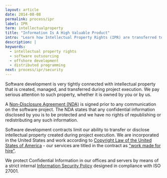 ```yaml
---
layout: article
date: 2014-08-08
permalink: process/ipr
label: IPR
term: intellectualproperty
title: "Information Is A High Valuable Product"
intro: "Learn how Intellectual Property Rights (IPR) are transferred to the customer"
description: |
keywords:
  - intellectual property rights
  - software outsourcing
  - offshore development
  - distributed programming
next: process/ipr/security
---
```


Software development is very tightly connected with intellectual property that is created, managed, 
and transferred during project execution. We pay serious attention to such property, whether it is 
owned by you or by us.

A [Non-Disclosure Agreement (NDA)](/process/ipr/nda) is signed prior to any communication on the 
software project. The NDA states that any confidential information disclosed by you is to be 
protected and we have no rights of republishing or redistributing any such information.

Software development contracts limit our ability to transfer or disclose intellectual property 
created during project execution. We are incorporated in the United States and work according to 
[Copyright Law of the United States of America](http://www.copyright.gov/title17/) - our services 
are titled in the contract as ["work made for hire"](/process/ipr/law).

We protect Confidential Information in our offices and servers by means of a strict internal 
[Information Security Policy](/process/ipr/security) designed in compliance with ISO 27001.

